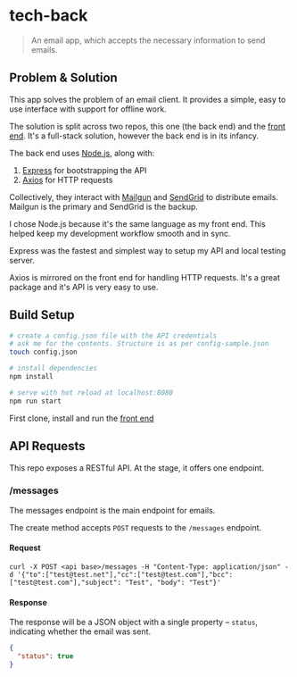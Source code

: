 # tech-back

> An email app, which accepts the necessary information to send emails.

## Problem & Solution
This app solves the problem of an email client. It provides a simple, easy to use
interface with support for offline work.

The solution is split across two repos, this one (the back end) and the [front end](https://github.com/willtpwise/tech-front). It's a full-stack solution, however
the back end is in its infancy.

The back end uses [Node.js](https://nodejs.org/en/), along with:
1. [Express](https://expressjs.com/) for bootstrapping the API
2. [Axios](https://github.com/axios/axios) for HTTP requests

Collectively, they interact with [Mailgun](https://www.mailgun.com/) and
[SendGrid](https://sendgrid.com/) to distribute emails. Mailgun is the primary and
SendGrid is the backup.

I chose Node.js because it's the same language as my front end. This helped keep
my development workflow smooth and in sync.

Express was the fastest and simplest way to setup my API and local testing server.

Axios is mirrored on the front end for handling HTTP requests. It's a great package
and it's API is very easy to use.

## Build Setup
``` bash
# create a config.json file with the API credentials
# ask me for the contents. Structure is as per config-sample.json
touch config.json

# install dependencies
npm install

# serve with hot reload at localhost:8080
npm run start
```
First clone, install and run the [front end](https://github.com/willtpwise/tech-front)

## API Requests
This repo exposes a RESTful API. At the stage, it offers one endpoint.

### /messages
The messages endpoint is the main endpoint for emails.

The create method accepts `POST` requests to the `/messages` endpoint.

#### Request
```shell
curl -X POST <api base>/messages -H "Content-Type: application/json" -d '{"to":["test@test.net"],"cc":["test@test.com"],"bcc":["test@test.com"],"subject": "Test", "body": "Test"}'
```
#### Response
The response will be a JSON object with a single property – `status`, indicating
whether the email was sent.
```json
{
  "status": true
}
```
